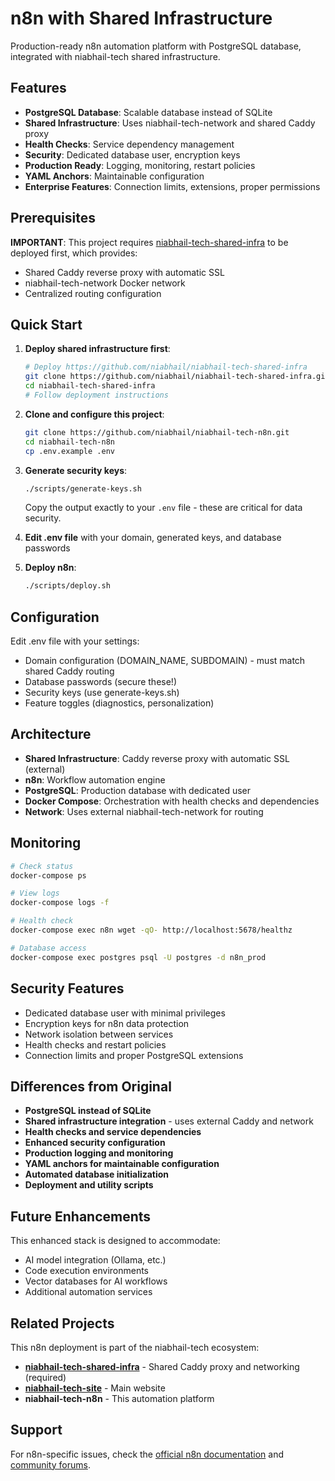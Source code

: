 # n8n with Shared Infrastructure

Production-ready n8n automation platform with PostgreSQL database, integrated with niabhail-tech shared infrastructure.

## Features

- **PostgreSQL Database**: Scalable database instead of SQLite
- **Shared Infrastructure**: Uses niabhail-tech-network and shared Caddy proxy
- **Health Checks**: Service dependency management
- **Security**: Dedicated database user, encryption keys
- **Production Ready**: Logging, monitoring, restart policies
- **YAML Anchors**: Maintainable configuration
- **Enterprise Features**: Connection limits, extensions, proper permissions

## Prerequisites

**IMPORTANT**: This project requires [niabhail-tech-shared-infra](https://github.com/niabhail/niabhail-tech-shared-infra) to be deployed first, which provides:
- Shared Caddy reverse proxy with automatic SSL
- niabhail-tech-network Docker network  
- Centralized routing configuration

## Quick Start

1. **Deploy shared infrastructure first**:
   ```bash
   # Deploy https://github.com/niabhail/niabhail-tech-shared-infra
   git clone https://github.com/niabhail/niabhail-tech-shared-infra.git
   cd niabhail-tech-shared-infra
   # Follow deployment instructions
   ```

2. **Clone and configure this project**:
   ```bash
   git clone https://github.com/niabhail/niabhail-tech-n8n.git
   cd niabhail-tech-n8n
   cp .env.example .env
   ```

3. **Generate security keys**:
    ```bash
    ./scripts/generate-keys.sh
    ```
    Copy the output exactly to your `.env` file - these are critical for data security.

4. **Edit .env file** with your domain, generated keys, and database passwords

5. **Deploy n8n**:
    ```bash
    ./scripts/deploy.sh
    ```

## Configuration
Edit .env file with your settings:

- Domain configuration (DOMAIN_NAME, SUBDOMAIN) - must match shared Caddy routing
- Database passwords (secure these!)
- Security keys (use generate-keys.sh)
- Feature toggles (diagnostics, personalization)

## Architecture

- **Shared Infrastructure**: Caddy reverse proxy with automatic SSL (external)
- **n8n**: Workflow automation engine
- **PostgreSQL**: Production database with dedicated user
- **Docker Compose**: Orchestration with health checks and dependencies
- **Network**: Uses external niabhail-tech-network for routing

## Monitoring
```bash
# Check status
docker-compose ps

# View logs
docker-compose logs -f

# Health check
docker-compose exec n8n wget -qO- http://localhost:5678/healthz

# Database access
docker-compose exec postgres psql -U postgres -d n8n_prod
```

## Security Features

- Dedicated database user with minimal privileges
- Encryption keys for n8n data protection
- Network isolation between services
- Health checks and restart policies
- Connection limits and proper PostgreSQL extensions

## Differences from Original

- **PostgreSQL instead of SQLite**
- **Shared infrastructure integration** - uses external Caddy and network
- **Health checks and service dependencies**
- **Enhanced security configuration**
- **Production logging and monitoring**
- **YAML anchors for maintainable configuration**
- **Automated database initialization**
- **Deployment and utility scripts**

## Future Enhancements
This enhanced stack is designed to accommodate:

- AI model integration (Ollama, etc.)
- Code execution environments
- Vector databases for AI workflows
- Additional automation services

## Related Projects

This n8n deployment is part of the niabhail-tech ecosystem:

- **[niabhail-tech-shared-infra](https://github.com/niabhail/niabhail-tech-shared-infra)** - Shared Caddy proxy and networking (required)
- **[niabhail-tech-site](https://github.com/niabhail/niabhail-tech-site)** - Main website
- **niabhail-tech-n8n** - This automation platform

## Support

For n8n-specific issues, check the [official n8n documentation](https://docs.n8n.io/) and [community forums](https://community.n8n.io/).